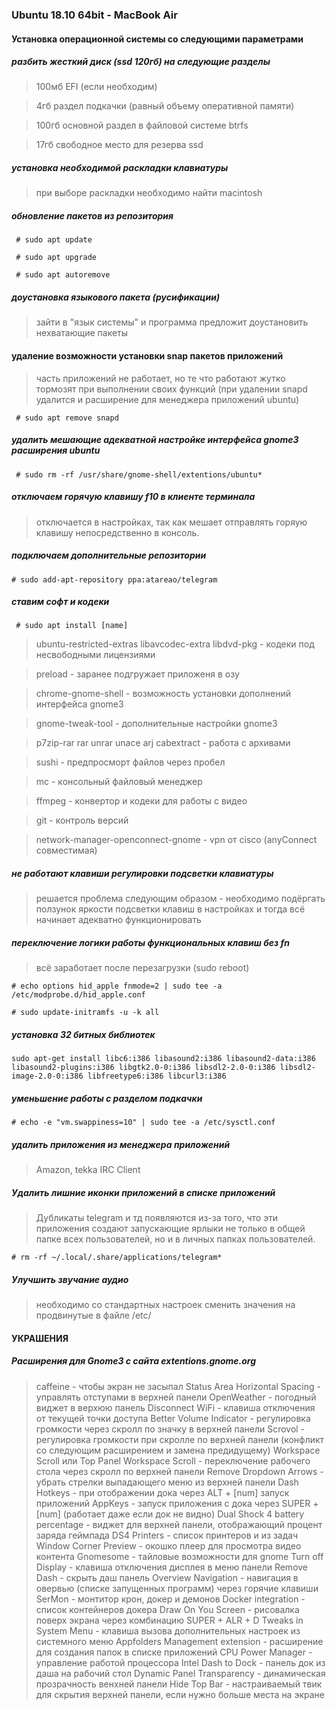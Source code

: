 ### Ubuntu 18.10 64bit - MacBook Air

#### Установка операционной системы со следующими параметрами

##### разбить жесткий диск (ssd 120гб) на следующие разделы
> 100мб EFI (если необходим)

> 4гб раздел подкачки (равный объему оперативной памяти)

> 100гб основной раздел в файловой системе btrfs

> 17гб свободное место для резерва ssd

##### установка необходимой раскладки клавиатуры
> при выборе раскладки необходимо найти macintosh

##### обновление пакетов из репозитория
``` # sudo apt update```

``` # sudo apt upgrade```

``` # sudo apt autoremove```

##### доустановка языкового пакета (русификации)
> зайти в "язык системы" и программа предложит доустановить нехватающие пакеты

#### удаление возможности установки snap пакетов приложений
> часть приложений не работает, но те что работают жутко тормозят при выполнении своих функций (при удалении snapd удалится и расширение для менеджера приложений ubuntu)

``` # sudo apt remove snapd```

##### удалить мешающие адекватной настройке интерфейса gnome3 расширения ubuntu
``` # sudo rm -rf /usr/share/gnome-shell/extentions/ubuntu*```

##### отключаем горячую клавишу f10 в клиенте терминала
> отключается в настройках, так как мешает отправлять горяую клавишу непосредственно в консоль.

##### подключаем дополнительные репозитории
```# sudo add-apt-repository ppa:atareao/telegram```



##### ставим софт и кодеки
``` # sudo apt install [name]```

> ubuntu-restricted-extras libavcodec-extra libdvd-pkg - кодеки под несвободными лицензиями

> preload - заранее подгружает приложеня в озу

> chrome-gnome-shell - возможность установки дополнений интерфейса gnome3

> gnome-tweak-tool - дополнительные настройки gnome3

> p7zip-rar rar unrar unace arj cabextract - работа с архивами

> sushi - предпросморт файлов через пробел

> mc - консольный файловый менеджер

> ffmpeg - конвертор и кодеки для работы с видео

> git - контроль версий

> network-manager-openconnect-gnome - vpn от cisco (anyConnect совместимая)

##### не работают клавиши регулировки подсветки клавиатуры
> решается проблема следующим образом - необходимо подёргать ползунок яркости подсветки клавиш в настройках и тогда всё начинает адекватно функционировать

##### переключение логики работы функциональных клавиш без fn
> всё заработает после перезагрузки (sudo reboot)

```# echo options hid_apple fnmode=2 | sudo tee -a /etc/modprobe.d/hid_apple.conf```

```# sudo update-initramfs -u -k all```

##### установка 32 битных библиотек
```sudo apt-get install libc6:i386 libasound2:i386 libasound2-data:i386 libasound2-plugins:i386 libgtk2.0-0:i386 libsdl2-2.0-0:i386 libsdl2-image-2.0-0:i386 libfreetype6:i386 libcurl3:i386```

##### уменьшение работы с разделом подкачки
```# echo -e "vm.swappiness=10" | sudo tee -a /etc/sysctl.conf```

##### удалить приложения из менеджера приложений
> Amazon, tekka IRC Client

##### Удалить лишние иконки приложений в списке приложений
> Дубликаты telegram и тд появляются из-за того, что эти приложения создают запускающие ярлыки не только в общей папке всех пользователей, но и в личных папках пользователей.

```# rm -rf ~/.local/.share/applications/telegram*```

##### Улучшить звучание аудио
> необходимо со стандартных настроек сменить значения на продвинутые в файле /etc/

#### УКРАШЕНИЯ
##### Расширения для Gnome3 с сайта extentions.gnome.org
> caffeine - чтобы экран не засыпал
> Status Area Horizontal Spacing - управлять отступами в верхней панели
> OpenWeather - погодный виджет в верхюю панель
> Disconnect WiFi - клавиша отключения от текущей точки доступа
> Better Volume Indicator - регулировка громкости через скролл по значку в верхней панели
> Scrovol - регулировка громкости при скролле по верхней панели (конфликт со следующим расширением и замена предидущему)
> Workspace Scroll или Top Panel Workspace Scroll - переключение рабочего стола через скролл по верхней панели
> Remove Dropdown Arrows - убрать стрелки выпадающего меню из верхней панели
> Dash Hotkeys - при отображении дока через ALT + [num] запуск приложений
> AppKeys - запуск приложения с дока через SUPER + [num] (работает даже если док не видно)
> Dual Shock 4 battery percentage - виджет для верхней панели, отображающий процент заряда геймпада DS4
> Printers - список принтеров и из задач
> Window Corner Preview - окошко плеер для просмотра видео контента
> Gnomesome - тайловые возможности для gnome
> Turn off Display - клавиша отключения дисплея в меню панели
> Remove Dash - скрыть даш панель
> Overview Navigation - навигация в овервью (списке запущенных программ) через горячие клавиши
> SerMon - монтитор крон, докер и демонов
> Docker integration - список контейнеров докера
> Draw On You Screen - рисовалка поверх экрана через комбинацию SUPER + ALR + D
> Tweaks in System Menu - клавиша вызова дополнительных настроек из системного меню
> Appfolders Management extension - расширение для создания папок в списке приложений
> CPU Power Manager - управление работой процессора Intel
> Dash to Dock - панель док из даша на рабочий стол
> Dynamic Panel Transparency - динамическая прозрачность венхней панели
> Hide Top Bar - настраиваемый твик для скрытия верхней панели, если нужно больше места на экране
